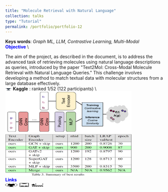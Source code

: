 ```yaml
---
title: "Molecule Retrieval with Natural Language"
collection: talks
type: "Tutorial"
permalink: /portfolio/portfolio-12
---
```


**Keys words**:  *Graph ML, LLM, Contrastive Learning, Multi-Modal* \
<span style="color:blue">**Objective**</span> \

The aim of the project, as described in the document, is to address the advanced task of retrieving molecules using natural language descriptions as queries, introduced by the paper "Text2Mol: Cross-Modal Molecule Retrieval with Natural Language Queries." This challenge involves developing a method to match textual data with molecular structures from a large database effectively.\
<img src='/images/cup.jpg' width='20.0' height='7.0'> **Kaggle** : ranked 1/52 (122 participants) \ 
<img src='/images/altegrad/altegrad_im.png' width='400' height='133'> <img src='/images/altegrad/scores.png' width='400' height='133'> \
<span style="color:blue"> **Links** </span> \
[<img src="/images/GitHub.png" alt="GitHub" width="37.5" height="12.5" />](https://github.com/HugoRbrt/altegrad_project/tree/baptiste) [<img src="/images/report_icone.png" alt="Report" width="37.5" height="12.5" />](https://drive.google.com/file/d/1hSdDUQTgvrNfux0yOUAoQeRwecDhosOg/view?usp=drive_link) [<img src="/images/class_icone.png" alt="Report" width="37.5" height="12.5" />](https://www.master-mva.com/cours/cat-advanced-learning-for-text-and-graph-data-altegrad/)